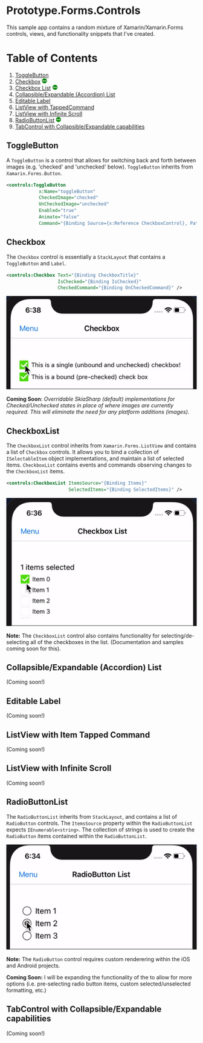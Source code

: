 # Prototype.Forms.Controls

This sample app contains a random mixture of Xamarin/Xamarin.Forms controls, views, and functionality snippets that I've created. 

# Table of Contents
1. [ToggleButton](#togglebutton)
2. [Checkbox](#checkbox) <img src="images/new_icon.png" /> 
3. [Checkbox List](#checkboxlist) <img src="images/new_icon.png" /> 
4. [Collapsible/Expandable (Accordion) List](#collapsible-expandable-list)
5. [Editable Label](#editable-label)
6. [ListView with TappedCommand](#listview-command)
7. [ListView with Infinite Scroll](#listview-infinite-scroll)
8. [RadioButtonList](#radiobuttonlist) <img src="images/new_icon.png" /> 
9. [TabControl with Collapsible/Expandable capabilities](#tabcontrol)  


## ToggleButton <a name="togglebutton"></a>

A `ToggleButton` is a control that allows for switching back and forth between images (e.g. 'checked' and 'unchecked' below). `ToggleButton` inherits from `Xamarin.Forms.Button`.

```xml
<controls:ToggleButton 
            x:Name="toggleButton"
            CheckedImage="checked"
            UnCheckedImage="unchecked"
            Enabled="true"
            Animate="false"
            Command="{Binding Source={x:Reference CheckboxControl}, Path=CheckedCommand }" />
```

## Checkbox <a name="checkbox"></a>

The `Checkbox` control is essentially a `StackLayout` that contains a `ToggleButton` and `Label`.

```xml
<controls:Checkbox Text="{Binding CheckboxTitle}" 
                   IsChecked="{Binding IsChecked}" 
                   CheckedCommand="{Binding OnCheckedCommand}" />
```

<img src="images/checkbox.gif" />

**Coming Soon**: *Overridable SkiaSharp (default) implementations for Checked/Unchecked states in place of where images are currently required. This will eliminate the need for any platform additions (images).*

## CheckboxList <a name="checkboxlist"></a>

The `CheckboxList` control inherits from `Xamarin.Forms.ListView` and contains a list of `Checkbox` controls. It allows you to bind a collection of `ISelectableItem` object implementations, and maintain a list of selected items. `CheckboxList` contains events and commands observing changes to the `CheckboxList` items. 

```xml
<controls:CheckboxList ItemsSource="{Binding Items}" 
                       SelectedItems="{Binding SelectedItems}" />
```

<img src="images/checkboxlist.gif" />

**Note:** The `CheckboxList` control also contains functionality for selecting/de-selecting all of the checkboxes in the list. (Documentation and samples coming soon for this).

## Collapsible/Expandable (Accordion) List <a name="collapsible-expandable-list"></a>

(Coming soon!)

## Editable Label <a name="editable-label"></a>

(Coming soon!)

## ListView with Item Tapped Command <a name="listview-command"></a>

(Coming soon!)

## ListView with Infinite Scroll <a name="listview-infinite-scroll"></a>

(Coming soon!)

## RadioButtonList <a name="radiobuttonlist"></a>

The `RadioButtonList` inherits from `StackLayout`, and contains a list of `RadioButton` controls. The `ItemsSource` property within the `RadioButtonList` expects `IEnumerable<string>`. The collection of strings is used to create the `RadioButton` items contained within the `RadioButtonList`.

<img src="images/radiobuttonlist.gif" />

**Note:** The `RadioButton` control requires custom renderering within the iOS and Android projects.

**Coming Soon:** I will be expanding the functionality of the to allow for more options (i.e. pre-selecting radio button items, custom selected/unselected formatting, etc.)

## TabControl with Collapsible/Expandable capabilities <a name="tabcontrol"></a>

(Coming soon!)

